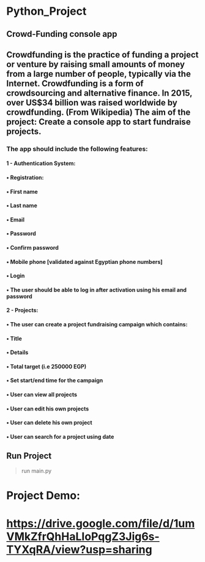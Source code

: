 # Python_Project
## Crowd-Funding console app
## Crowdfunding is the practice of funding a project or venture by raising small amounts of money from a large number of people, typically via the Internet. Crowdfunding is a form of crowdsourcing and alternative finance. In 2015, over US$34 billion was raised worldwide by crowdfunding. (From Wikipedia) The aim of the project: Create a console app to start fundraise projects.
### The app should include the following features:
#### 1 - Authentication System:
####    • Registration:
####    • First name
####    • Last name
####    • Email
####    • Password
####    • Confirm password
####    • Mobile phone [validated against Egyptian phone numbers]
####    • Login
####    • The user should be able to log in after activation using his email and password
#### 2 - Projects:
####   • The user can create a project fundraising campaign which contains:
####   • Title
####   • Details
####   • Total target (i.e 250000 EGP)
####   • Set start/end time for the campaign 
####   • User can view all projects
####   • User can edit his own projects
####   • User can delete his own project
####   • User can search for a project using date 
## Run Project
 > run main.py
# Project Demo:
# https://drive.google.com/file/d/1umVMkZfrQhHaLIoPqgZ3Jig6s-TYXqRA/view?usp=sharing

